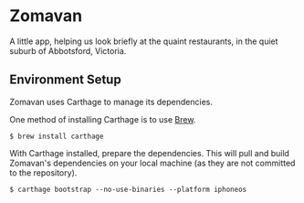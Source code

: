 # Zomavan

A little app, helping us look briefly at the quaint restaurants, in the quiet suburb of Abbotsford, Victoria.

## Environment Setup

Zomavan uses Carthage to manage its dependencies.

One method of installing Carthage is to use [Brew][brew].

```
$ brew install carthage
```

With Carthage installed, prepare the dependencies. This will pull and build Zomavan's dependencies on your local machine (as they are not committed to the repository).

```
$ carthage bootstrap --no-use-binaries --platform iphoneos
```

<!-- LINKS -->

[brew]: https://brew.sh
